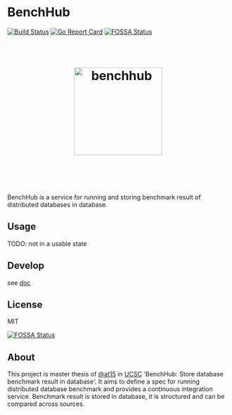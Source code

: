 # BenchHub

[![Build Status](https://travis-ci.org/benchhub/benchhub.svg?branch=master)](https://travis-ci.org/benchhub/benchhub)
[![Go Report Card](https://goreportcard.com/badge/github.com/benchhub/benchhub)](https://goreportcard.com/report/github.com/benchhub/benchhub)
[![FOSSA Status](https://app.fossa.io/api/projects/git%2Bgithub.com%2Fbenchhub%2Fbenchhub.svg?type=shield)](https://app.fossa.io/projects/git%2Bgithub.com%2Fbenchhub%2Fbenchhub?ref=badge_shield)

<h1 align="center">
	<br>
	<img width="200" src="https://avatars3.githubusercontent.com/u/32344687" alt="benchhub">
	<br>
	<br>
	<br>
</h1>

BenchHub is a service for running and storing benchmark result of distributed databases in database.

## Usage

TODO: not in a usable state

## Develop

see [doc](doc/README.md)

## License

MIT

[![FOSSA Status](https://app.fossa.io/api/projects/git%2Bgithub.com%2Fbenchhub%2Fbenchhub.svg?type=large)](https://app.fossa.io/projects/git%2Bgithub.com%2Fbenchhub%2Fbenchhub?ref=badge_large)

## About

This project is master thesis of [@at15](https://github.com/at15) in [UCSC](https://www.ucsc.edu/) 'BenchHub: Store database benchmark result in database'.
It aims to define a spec for running distributed database benchmark and provides a continuous integration service.
Benchmark result is stored in database, it is structured and can be compared across sources.